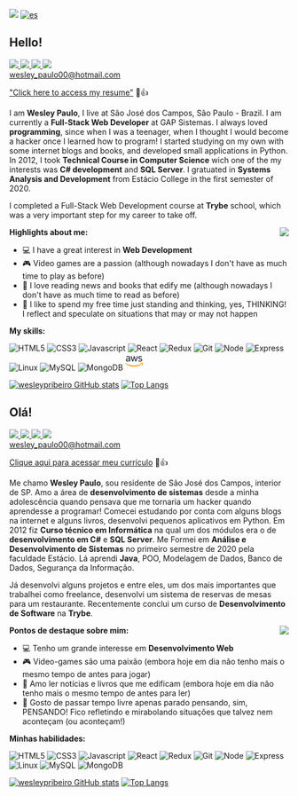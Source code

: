 <a href="#pt"><img src="https://img.shields.io/badge/lang-pt--br-green.svg"></img></a>
[![es](https://img.shields.io/badge/lang-es-yellow.svg)](https://github.com/wesleypribeiro/wesleypribeiro/blob/main/README.es.md)

<h2>Hello!</h2>
<p align="left">
  <a href="https://wesleypribeiro.github.io/" target="_blank">
    <img height="32px" src="https://wesleypribeiro.github.io/img/github.png" />
  </a>
  <a href="https://www.linkedin.com/in/wesleypribeiro/" target="_blank">
    <img height="32px" src="https://wesleypribeiro.github.io/img/linkedin.png" />
  </a>
  <a href="https://www.facebook.com/wesleybehbs" target="_blank">
    <img height="32px" src="https://wesleypribeiro.github.io/img/facebook.png" />
  </a>
  <a href="https://www.instagram.com/wesleypribeiro_" target="_blank">
    <img height="32px" src="https://wesleypribeiro.github.io/img/instagram.png" />
  </a>
 <br /><a href="mailto:wesley_paulo00@hotmail.com" target="_blank">wesley_paulo00@hotmail.com</a>
</p>
<a href="https://gitconnected.com/wesleypribeiro/resume">"Click here to access my resume"</a> 📄👍
<p>I am <b>Wesley Paulo</b>, I live at São José dos Campos, São Paulo - Brazil. I am currently a <b>Full-Stack Web Developer</b> at GAP Sistemas. I always loved <b>programming</b>, since when I was a teenager, when I thought I would become a hacker once I learned how to program! I started studying on my own with some internet blogs and books, and developed small applications in Python. In 2012, I took <b>Technical Course in Computer Science</b> wich one of the my interests was <b>C# development</b> and <b>SQL Server</b>. I gratuated in <b> Systems Analysis and Development</b> from Estácio College in the first semester of 2020.</p>

<p>I completed a Full-Stack Web Development course at <b>Trybe</b> school, which was a very important step for my career to take off.</p> 

<img align="right" src="https://media.giphy.com/media/ZVik7pBtu9dNS/giphy.gif" />
<b>Highlights about me:</b>
<ul align="left">
  <li>💻 I have a great interest in <b>Web Development</b></li>
  <li>🎮 Video games are a passion (although nowadays I don't have as much time to play as before)</li>
  <li>📖 I love reading news and books that edify me (although nowadays I don't have as much time to read as before)</li>
  <li>💭 I like to spend my free time just standing and thinking, yes, THINKING! I reflect and speculate on situations that may or may not happen</li>
</ul>

<b>My skills:</b>
<p align="left">
<img height="32px" src="https://user-images.githubusercontent.com/60102340/111059115-bf43e200-8471-11eb-8ec7-f65c11f035dc.png" alt="HTML5" />
<img height="32px" src="https://user-images.githubusercontent.com/60102340/111059142-e26e9180-8471-11eb-9801-d6cbd405001b.png" alt="CSS3" />
<img height="32px" src="https://user-images.githubusercontent.com/60102340/111058883-41330b80-8470-11eb-925e-2840cc98a48a.png" alt="Javascript" />
<img height="32px" src="https://user-images.githubusercontent.com/60102340/111058928-940cc300-8470-11eb-88fa-9d5b0b6b506f.png" alt="React" />
<img height="32px" src="https://user-images.githubusercontent.com/60102340/111059206-793b4e00-8472-11eb-9271-6241c915015d.png" alt="Redux" />
<img height="32px" src="https://user-images.githubusercontent.com/60102340/111059252-d20ae680-8472-11eb-9f1f-be95b9ccb7d5.png" alt="Git" />
<img height="32px" src="https://user-images.githubusercontent.com/60102340/111059324-7db43680-8473-11eb-928c-e3a7a92c4fd8.png" alt="Node" />
<img height="32px" src="https://user-images.githubusercontent.com/60102340/121813902-971c7880-cc44-11eb-85f0-2306e0738c78.png" alt="Express" />
<img height="32px" src="https://user-images.githubusercontent.com/60102340/111059344-a0dee600-8473-11eb-876e-ce6212305773.png" alt="Linux" />
<img height="32px" src="https://user-images.githubusercontent.com/60102340/119366103-feb75780-bc86-11eb-8d98-f78835650b85.png" alt="MySQL" />
<img height="32px" src="https://user-images.githubusercontent.com/60102340/119366211-1b538f80-bc87-11eb-89f4-d679189e1ea3.png" alt="MongoDB" />
<img height="32px" src="aws.png" alt="AWS" />
</p>

[![wesleypribeiro GitHub stats](https://github-readme-stats.vercel.app/api?username=wesleypribeiro)](https://github.com/wesleypribeiro/github-readme-stats)
[![Top Langs](https://github-readme-stats.vercel.app/api/top-langs/?username=wesleypribeiro&layout=compact)](https://github.com/wesleypribeiro/github-readme-stats)

<div id="#pt">
  <h2>Olá!</h2>
  <p align="left">
    <a href="https://wesleypribeiro.github.io/" target="_blank">
      <img height="32px" src="https://wesleypribeiro.github.io/img/github.png" />
    </a>
    <a href="https://www.linkedin.com/in/wesleypribeiro/" target="_blank">
      <img height="32px" src="https://wesleypribeiro.github.io/img/linkedin.png" />
    </a>
    <a href="https://www.facebook.com/wesleybehbs" target="_blank">
      <img height="32px" src="https://wesleypribeiro.github.io/img/facebook.png" />
    </a>
    <a href="https://www.instagram.com/wesleypribeiro_" target="_blank">
      <img height="32px" src="https://wesleypribeiro.github.io/img/instagram.png" />
    </a>
  <br /><a href="mailto:wesley_paulo00@hotmail.com" target="_blank">wesley_paulo00@hotmail.com</a>
  </p>
  <a href="https://gitconnected.com/wesleypribeiro/resume">Clique aqui para acessar meu currículo</a> 📄👍
  <p>Me chamo <b>Wesley Paulo</b>, sou residente de São José dos Campos, interior de SP. Amo a área de <b>desenvolvimento de sistemas</b> desde a minha adolescência quando pensava que me tornaria um hacker quando aprendesse a programar! Comecei estudando por conta com alguns blogs na internet e alguns livros, desenvolvi pequenos aplicativos em Python. Em 2012 fiz <b>Curso técnico em Informática</b> na qual um dos módulos era o de <b>desenvolvimento em C#</b> e <b>SQL Server</b>. Me Formei em <b>Análise e Desenvolvimento de Sistemas</b> no primeiro semestre de 2020 pela faculdade Estácio. Lá aprendi <b>Java</b>, POO, Modelagem de Dados, Banco de Dados, Segurança da Informação.</p>

  <p>Já desenvolvi alguns projetos e entre eles, um dos mais importantes que trabalhei como freelance, desenvolvi um sistema de reservas de mesas para um restaurante. Recentemente conclui um curso de <b>Desenvolvimento de Software</b> na <b>Trybe</b>.</p> 

  <img align="right" src="https://media.giphy.com/media/ZVik7pBtu9dNS/giphy.gif" />
  <b>Pontos de destaque sobre mim:</b>
  <ul align="left">
    <li>💻 Tenho um grande interesse em <b>Desenvolvimento Web</b></li>
    <li>🎮 Video-games são uma paixão (embora hoje em dia não tenho mais o mesmo tempo de antes para jogar)</li>
    <li>📖 Amo ler notícias e livros que me edificam (embora hoje em dia não tenho mais o mesmo tempo de antes para ler)</li>
    <li>💭 Gosto de passar tempo livre apenas parado pensando, sim, PENSANDO! Fico refletindo e mirabolando situações que talvez nem aconteçam (ou aconteçam!)</li>
  </ul>

  <b>Minhas habilidades:</b>
  <p align="left">
  <img height="32px" src="https://user-images.githubusercontent.com/60102340/111059115-bf43e200-8471-11eb-8ec7-f65c11f035dc.png" alt="HTML5" />
  <img height="32px" src="https://user-images.githubusercontent.com/60102340/111059142-e26e9180-8471-11eb-9801-d6cbd405001b.png" alt="CSS3" />
  <img height="32px" src="https://user-images.githubusercontent.com/60102340/111058883-41330b80-8470-11eb-925e-2840cc98a48a.png" alt="Javascript" />
  <img height="32px" src="https://user-images.githubusercontent.com/60102340/111058928-940cc300-8470-11eb-88fa-9d5b0b6b506f.png" alt="React" />
  <img height="32px" src="https://user-images.githubusercontent.com/60102340/111059206-793b4e00-8472-11eb-9271-6241c915015d.png" alt="Redux" />
  <img height="32px" src="https://user-images.githubusercontent.com/60102340/111059252-d20ae680-8472-11eb-9f1f-be95b9ccb7d5.png" alt="Git" />
  <img height="32px" src="https://user-images.githubusercontent.com/60102340/111059324-7db43680-8473-11eb-928c-e3a7a92c4fd8.png" alt="Node" />
  <img height="32px" src="https://user-images.githubusercontent.com/60102340/121813902-971c7880-cc44-11eb-85f0-2306e0738c78.png" alt="Express" />
  <img height="32px" src="https://user-images.githubusercontent.com/60102340/111059344-a0dee600-8473-11eb-876e-ce6212305773.png" alt="Linux" />
  <img height="32px" src="https://user-images.githubusercontent.com/60102340/119366103-feb75780-bc86-11eb-8d98-f78835650b85.png" alt="MySQL" />
  <img height="32px" src="https://user-images.githubusercontent.com/60102340/119366211-1b538f80-bc87-11eb-89f4-d679189e1ea3.png" alt="MongoDB" />
  </p>

  [![wesleypribeiro GitHub stats](https://github-readme-stats.vercel.app/api?username=wesleypribeiro)](https://github.com/wesleypribeiro/github-readme-stats)
  [![Top Langs](https://github-readme-stats.vercel.app/api/top-langs/?username=wesleypribeiro&layout=compact)](https://github.com/wesleypribeiro/github-readme-stats)
</div>

